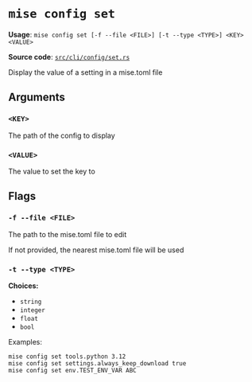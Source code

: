 # `mise config set`

**Usage**: `mise config set [-f --file <FILE>] [-t --type <TYPE>] <KEY> <VALUE>`

**Source code**: [`src/cli/config/set.rs`](https://github.com/jdx/mise/blob/main/src/cli/config/set.rs)

Display the value of a setting in a mise.toml file

## Arguments

### `<KEY>`

The path of the config to display

### `<VALUE>`

The value to set the key to

## Flags

### `-f --file <FILE>`

The path to the mise.toml file to edit

If not provided, the nearest mise.toml file will be used

### `-t --type <TYPE>`

**Choices:**

- `string`
- `integer`
- `float`
- `bool`

Examples:

    mise config set tools.python 3.12
    mise config set settings.always_keep_download true
    mise config set env.TEST_ENV_VAR ABC

